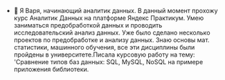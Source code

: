 - 👋 Я Варя, начинающий аналитик данных. В данный момент прохожу курс Аналитик Данных на платформе Яндекс Практикум.  Умею заниматься предобработкой данных и проводить исследовательский анализ данных. Уже было сделано несколько проектов по предобработке и анализу данных. Знаю основы мат. статистики, машинного обучения, все эти дисциплины были пройдены в университете.Писала курсовую работу на тему: 'Сравнение типов баз данных: SQL, MySQL, NoSQL на примере приложения библиотеки. 

